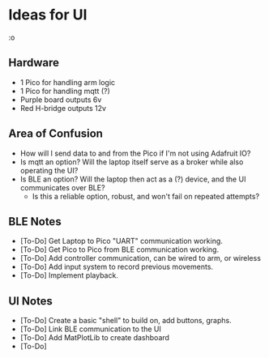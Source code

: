 # Ideas for UI
:o
## Hardware
- 1 Pico for handling arm logic
- 1 Pico for handling mqtt (?)
- Purple board outputs 6v
- Red H-bridge outputs 12v

## Area of Confusion
- How will I send data to and from the Pico if I'm not using Adafruit IO?
- Is mqtt an option? Will the laptop itself serve as a broker while also operating the UI?
- Is BLE an option? Will the laptop then act as a (?) device, and the UI communicates over BLE?
  - Is this a reliable option, robust, and won't fail on repeated attempts?

## BLE Notes
- [To-Do] Get Laptop to Pico "UART" communication working.
- [To-Do] Get Pico to Pico from BLE communication working.
- [To-Do] Add controller communication, can be wired to arm, or wireless
- [To-Do] Add input system to record previous movements.
- [To-Do] Implement playback.
## UI Notes
- [To-Do] Create a basic "shell" to build on, add buttons, graphs.
- [To-Do] Link BLE communication to the UI
- [To-Do] Add MatPlotLib to create dashboard
- [To-Do] 